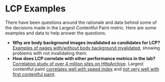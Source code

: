 # LCP Examples
There have been questions around the rationale and data behind some of the decisions made in the Largest Contentful Paint metric. Here are some examples and data to help answer the questions.

* **Why are body background images invalidated as candidates for LCP?** [Examples of pages with/without body background invalidated](body_background/README.md), showing problems with not invalidating them.
* **How does LCP correlate with other performance metrics in the lab?** [Correlation study of over 4 million sites on HttpArchive](https://datastudio.google.com/reporting/1sCHMXg3hgza3vqNVhDFAftYRgI94s2da/page/i0H5). Largest contentful paint [correlates well with speed index](https://datastudio.google.com/reporting/1sCHMXg3hgza3vqNVhDFAftYRgI94s2da/page/QDj4) and [not very well with first contentful paint](https://datastudio.google.com/reporting/1sCHMXg3hgza3vqNVhDFAftYRgI94s2da/page/aWq4).
